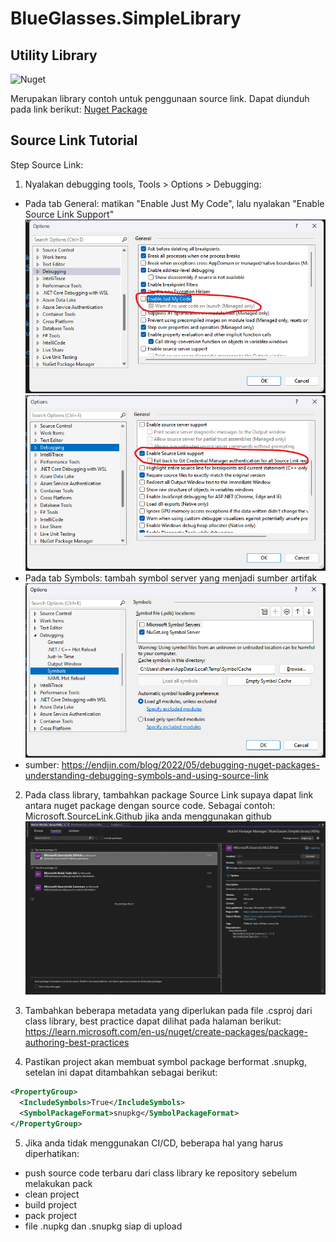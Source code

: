 # BlueGlasses.SimpleLibrary

## Utility Library
![Nuget](https://img.shields.io/nuget/v/BlueGlasses.SimpleLibrary.Utility)

Merupakan library contoh untuk penggunaan source link. Dapat diunduh pada link berikut: [Nuget Package](https://www.nuget.org/packages/BlueGlasses.SimpleLibrary.Utility)

## Source Link Tutorial

Step Source Link:

1. Nyalakan debugging tools, Tools > Options > Debugging: 
  - Pada tab General: matikan "Enable Just My Code", lalu nyalakan "Enable Source Link Support"
  ![disable_just_my_code](img/disable_just_my_code.png)
  ![enable_source_link](img/enable_source_link_support.png)
  - Pada tab Symbols: tambah symbol server yang menjadi sumber artifak
  ![symbol_server](img/symbol_server.png)
  - sumber: https://endjin.com/blog/2022/05/debugging-nuget-packages-understanding-debugging-symbols-and-using-source-link

2. Pada class library, tambahkan package Source Link supaya dapat link antara nuget package dengan source code. Sebagai contoh: Microsoft.SourceLink.Github jika anda menggunakan github
![source_link_github_nuget](img/source_link_github_nuget.png)

3. Tambahkan beberapa metadata yang diperlukan pada file .csproj dari class library, best practice dapat dilihat pada halaman berikut: https://learn.microsoft.com/en-us/nuget/create-packages/package-authoring-best-practices

4. Pastikan project akan membuat symbol package berformat .snupkg, setelan ini dapat ditambahkan sebagai berikut:

```xml
<PropertyGroup>
  <IncludeSymbols>True</IncludeSymbols>
  <SymbolPackageFormat>snupkg</SymbolPackageFormat>
</PropertyGroup>
```

5. Jika anda tidak menggunakan CI/CD, beberapa hal yang harus diperhatikan:
  - push source code terbaru dari class library ke repository sebelum melakukan pack
  - clean project
  - build project
  - pack project
  - file .nupkg dan .snupkg siap di upload